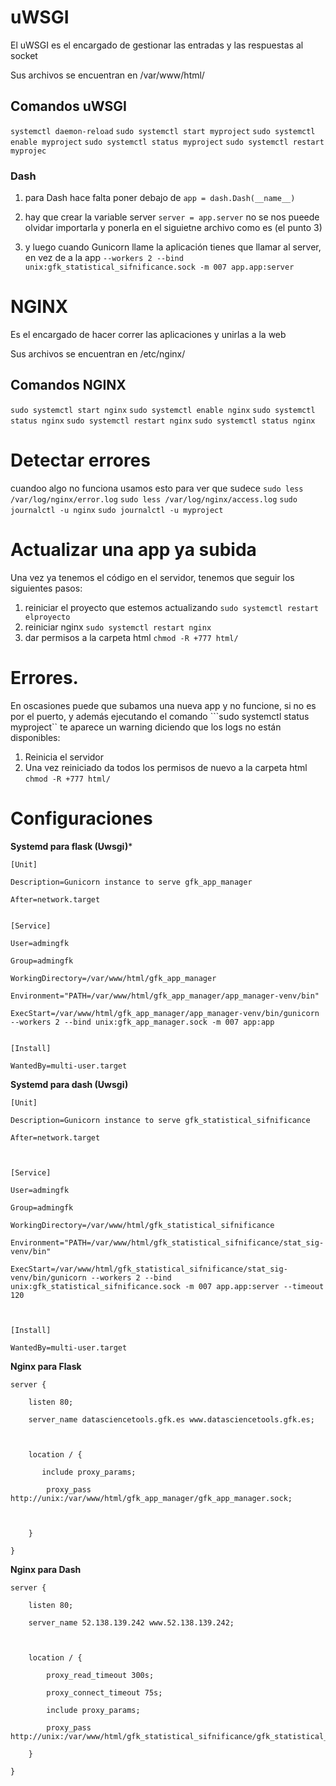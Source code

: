 # uWSGI
El uWSGI es el encargado de gestionar las entradas y las respuestas al socket  

Sus archivos se encuentran en /var/www/html/

## Comandos uWSGI
```systemctl daemon-reload```
```sudo systemctl start myproject```
```sudo systemctl enable myproject```
```sudo systemctl status myproject```
```sudo systemctl restart myprojec```

### Dash
1. para Dash hace falta poner debajo de 
```app = dash.Dash(__name__)```
2. hay que crear la variable server
```server = app.server```
no se nos pueede olvidar importarla y ponerla  en el siguietne archivo como es (el punto 3)


3. y luego cuando Gunicorn llame la aplicación tienes que llamar al server, en vez de a la app
```--workers 2 --bind unix:gfk_statistical_sifnificance.sock -m 007 app.app:server```


# NGINX
Es el encargado de hacer correr las aplicaciones y unirlas a la web  

Sus archivos se encuentran en /etc/nginx/

## Comandos  NGINX
```sudo systemctl start nginx```
```sudo systemctl enable nginx```
```sudo systemctl status nginx```
```sudo systemctl restart nginx```
```sudo systemctl status nginx```


# Detectar errores
cuandoo algo no funciona usamos esto para ver que sudece
```sudo less /var/log/nginx/error.log```
```sudo less /var/log/nginx/access.log```
```sudo journalctl -u nginx```
```sudo journalctl -u myproject```


# Actualizar una app ya subida
Una vez ya tenemos el código en el servidor, tenemos que seguir los siguientes pasos:
1. reiniciar el proyecto que estemos actualizando ```sudo systemctl restart elproyecto```
2. reiniciar nginx ```sudo systemctl restart nginx```
3. dar permisos a la carpeta html ```chmod -R +777 html/```

# Errores.

En oscasiones puede que subamos una nueva app y no funcione, si no es por el puerto, y además ejecutando el comando ```sudo systemctl status myproject`` te aparece un warning diciendo que los logs no están disponibles:
1. Reinicia el servidor
2. Una vez reiniciado da todos los permisos de nuevo a la carpeta html ```chmod -R +777 html/```



# Configuraciones


**Systemd para flask (Uwsgi)***

 
```
[Unit]

Description=Gunicorn instance to serve gfk_app_manager

After=network.target
 

[Service]

User=admingfk

Group=admingfk

WorkingDirectory=/var/www/html/gfk_app_manager

Environment="PATH=/var/www/html/gfk_app_manager/app_manager-venv/bin"

ExecStart=/var/www/html/gfk_app_manager/app_manager-venv/bin/gunicorn --workers 2 --bind unix:gfk_app_manager.sock -m 007 app:app


[Install]

WantedBy=multi-user.target
```
 

 

**Systemd para dash (Uwsgi)**

 
```
[Unit]

Description=Gunicorn instance to serve gfk_statistical_sifnificance

After=network.target

 

[Service]

User=admingfk

Group=admingfk

WorkingDirectory=/var/www/html/gfk_statistical_sifnificance

Environment="PATH=/var/www/html/gfk_statistical_sifnificance/stat_sig-venv/bin"

ExecStart=/var/www/html/gfk_statistical_sifnificance/stat_sig-venv/bin/gunicorn --workers 2 --bind unix:gfk_statistical_sifnificance.sock -m 007 app.app:server --timeout 120

 

[Install]

WantedBy=multi-user.target
```
 

 

**Nginx para Flask**

 
```
server {

    listen 80;

    server_name datasciencetools.gfk.es www.datasciencetools.gfk.es;

 

    location / {

       include proxy_params;

        proxy_pass http://unix:/var/www/html/gfk_app_manager/gfk_app_manager.sock;

 

    }

}
```
 

 

**Nginx para Dash**

 
```
server {

    listen 80;

    server_name 52.138.139.242 www.52.138.139.242;

 

    location / {

        proxy_read_timeout 300s;

        proxy_connect_timeout 75s;

        include proxy_params;

        proxy_pass http://unix:/var/www/html/gfk_statistical_sifnificance/gfk_statistical_sifnificance.sock;

    }

}
```
